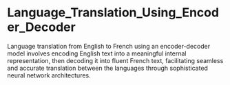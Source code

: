 # Language_Translation_Using_Encoder_Decoder
Language translation from English to French using an encoder-decoder model involves encoding English text into a meaningful internal representation, then decoding it into fluent French text, facilitating seamless and accurate translation between the languages through sophisticated neural network architectures.
